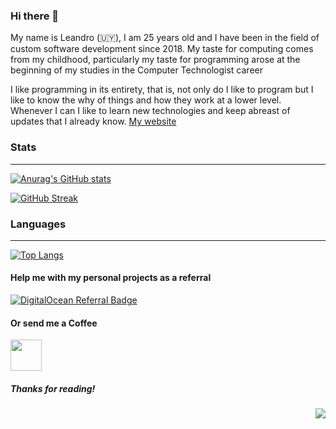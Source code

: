 ### Hi there 👋

My name is Leandro (🇺🇾), I am 25 years old and I have been in the field of custom software development since 2018. My taste for computing comes from my childhood, particularly my taste for programming arose at the beginning of my studies in the Computer Technologist career

I like programming in its entirety, that is, not only do I like to program but I like to know the why of things and how they work at a lower level. Whenever I can I like to learn new technologies and keep abreast of updates that I already know. [My website](http://leandrocurbelo.uy)

### Stats
-----

[![Anurag's GitHub stats](https://github-readme-stats.vercel.app/api?username=curbe8&show_icons=true&&title_color=DB3D13&icon_color=DB3D13&bg_color=222&text_color=FFF&hide_border=true)](https://github.com/anuraghazra/github-readme-stats)

[![GitHub Streak](https://streak-stats.demolab.com?user=Curbe8&border_radius=&date_format=M%20j%5B%2C%20Y%5D&mode=weekly)](https://git.io/streak-stats)

### Languages
-----

[![Top Langs](https://github-readme-stats.vercel.app/api/top-langs/?username=curbe8&layout=compact&title_color=DB3D13&icon_color=DB3D13&bg_color=222&text_color=eee&hide_border=true)](https://github.com/anuraghazra/github-readme-stats)

#### Help me with my personal projects as a referral
      
[![DigitalOcean Referral Badge](https://web-platforms.sfo2.digitaloceanspaces.com/WWW/Badge%202.svg)](https://www.digitalocean.com/?refcode=f298b8ffab67&utm_campaign=Referral_Invite&utm_medium=Referral_Program&utm_source=badge)

#### Or send me a Coffee

[<img src="https://user-images.githubusercontent.com/31408207/165632621-6c730b7c-eecc-4423-94bd-91038753c543.png" data-canonical-src="https://user-images.githubusercontent.com/31408207/165632621-6c730b7c-eecc-4423-94bd-91038753c543.png" width="50" height="50" />](https://ko-fi.com/curbe8)

##### Thanks for reading!

<div align="right">
  <img src="https://smallcounter.com/count.php?c_style=6&id=8815" data-canonical-src="https://smallcounter.com/count.php?c_style=6&id=8815" />
</div>
